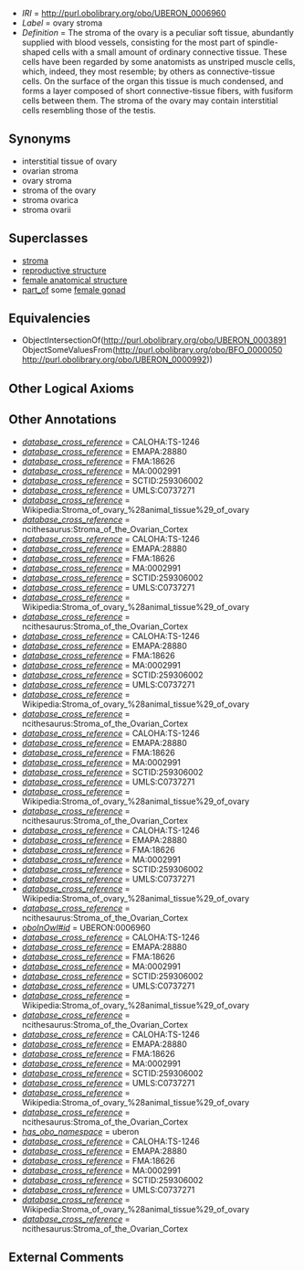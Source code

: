  * *IRI* = http://purl.obolibrary.org/obo/UBERON_0006960
 * *Label* = ovary stroma
 * *Definition* = The stroma of the ovary is a peculiar soft tissue, abundantly supplied with blood vessels, consisting for the most part of spindle-shaped cells with a small amount of ordinary connective tissue. These cells have been regarded by some anatomists as unstriped muscle cells, which, indeed, they most resemble; by others as connective-tissue cells. On the surface of the organ this tissue is much condensed, and forms a layer composed of short connective-tissue fibers, with fusiform cells between them. The stroma of the ovary may contain interstitial cells resembling those of the testis.

## Synonyms

 * interstitial tissue of ovary
 * ovarian stroma
 * ovary stroma
 * stroma of the ovary
 * stroma ovarica
 * stroma ovarii

## Superclasses

 * [stroma](../../UBERON/91/UBERON_0003891.md)
 * [reproductive structure](../../UBERON/56/UBERON_0005156.md)
 * [female anatomical structure](../../UBERON/04/UBERON_0014404.md)
 * [part_of](../../BFO/50/BFO_0000050.md) some [female gonad](../../UBERON/92/UBERON_0000992.md)

## Equivalencies

 * ObjectIntersectionOf(<http://purl.obolibrary.org/obo/UBERON_0003891> ObjectSomeValuesFrom(<http://purl.obolibrary.org/obo/BFO_0000050> <http://purl.obolibrary.org/obo/UBERON_0000992>))

## Other Logical Axioms


## Other Annotations

 * *[database_cross_reference](../../ef/oboInOwl#hasDbXref.md)* = CALOHA:TS-1246
 * *[database_cross_reference](../../ef/oboInOwl#hasDbXref.md)* = EMAPA:28880
 * *[database_cross_reference](../../ef/oboInOwl#hasDbXref.md)* = FMA:18626
 * *[database_cross_reference](../../ef/oboInOwl#hasDbXref.md)* = MA:0002991
 * *[database_cross_reference](../../ef/oboInOwl#hasDbXref.md)* = SCTID:259306002
 * *[database_cross_reference](../../ef/oboInOwl#hasDbXref.md)* = UMLS:C0737271
 * *[database_cross_reference](../../ef/oboInOwl#hasDbXref.md)* = Wikipedia:Stroma_of_ovary_%28animal_tissue%29_of_ovary
 * *[database_cross_reference](../../ef/oboInOwl#hasDbXref.md)* = ncithesaurus:Stroma_of_the_Ovarian_Cortex
 * *[database_cross_reference](../../ef/oboInOwl#hasDbXref.md)* = CALOHA:TS-1246
 * *[database_cross_reference](../../ef/oboInOwl#hasDbXref.md)* = EMAPA:28880
 * *[database_cross_reference](../../ef/oboInOwl#hasDbXref.md)* = FMA:18626
 * *[database_cross_reference](../../ef/oboInOwl#hasDbXref.md)* = MA:0002991
 * *[database_cross_reference](../../ef/oboInOwl#hasDbXref.md)* = SCTID:259306002
 * *[database_cross_reference](../../ef/oboInOwl#hasDbXref.md)* = UMLS:C0737271
 * *[database_cross_reference](../../ef/oboInOwl#hasDbXref.md)* = Wikipedia:Stroma_of_ovary_%28animal_tissue%29_of_ovary
 * *[database_cross_reference](../../ef/oboInOwl#hasDbXref.md)* = ncithesaurus:Stroma_of_the_Ovarian_Cortex
 * *[database_cross_reference](../../ef/oboInOwl#hasDbXref.md)* = CALOHA:TS-1246
 * *[database_cross_reference](../../ef/oboInOwl#hasDbXref.md)* = EMAPA:28880
 * *[database_cross_reference](../../ef/oboInOwl#hasDbXref.md)* = FMA:18626
 * *[database_cross_reference](../../ef/oboInOwl#hasDbXref.md)* = MA:0002991
 * *[database_cross_reference](../../ef/oboInOwl#hasDbXref.md)* = SCTID:259306002
 * *[database_cross_reference](../../ef/oboInOwl#hasDbXref.md)* = UMLS:C0737271
 * *[database_cross_reference](../../ef/oboInOwl#hasDbXref.md)* = Wikipedia:Stroma_of_ovary_%28animal_tissue%29_of_ovary
 * *[database_cross_reference](../../ef/oboInOwl#hasDbXref.md)* = ncithesaurus:Stroma_of_the_Ovarian_Cortex
 * *[database_cross_reference](../../ef/oboInOwl#hasDbXref.md)* = CALOHA:TS-1246
 * *[database_cross_reference](../../ef/oboInOwl#hasDbXref.md)* = EMAPA:28880
 * *[database_cross_reference](../../ef/oboInOwl#hasDbXref.md)* = FMA:18626
 * *[database_cross_reference](../../ef/oboInOwl#hasDbXref.md)* = MA:0002991
 * *[database_cross_reference](../../ef/oboInOwl#hasDbXref.md)* = SCTID:259306002
 * *[database_cross_reference](../../ef/oboInOwl#hasDbXref.md)* = UMLS:C0737271
 * *[database_cross_reference](../../ef/oboInOwl#hasDbXref.md)* = Wikipedia:Stroma_of_ovary_%28animal_tissue%29_of_ovary
 * *[database_cross_reference](../../ef/oboInOwl#hasDbXref.md)* = ncithesaurus:Stroma_of_the_Ovarian_Cortex
 * *[database_cross_reference](../../ef/oboInOwl#hasDbXref.md)* = CALOHA:TS-1246
 * *[database_cross_reference](../../ef/oboInOwl#hasDbXref.md)* = EMAPA:28880
 * *[database_cross_reference](../../ef/oboInOwl#hasDbXref.md)* = FMA:18626
 * *[database_cross_reference](../../ef/oboInOwl#hasDbXref.md)* = MA:0002991
 * *[database_cross_reference](../../ef/oboInOwl#hasDbXref.md)* = SCTID:259306002
 * *[database_cross_reference](../../ef/oboInOwl#hasDbXref.md)* = UMLS:C0737271
 * *[database_cross_reference](../../ef/oboInOwl#hasDbXref.md)* = Wikipedia:Stroma_of_ovary_%28animal_tissue%29_of_ovary
 * *[database_cross_reference](../../ef/oboInOwl#hasDbXref.md)* = ncithesaurus:Stroma_of_the_Ovarian_Cortex
 * *[oboInOwl#id](../../id/oboInOwl#id.md)* = UBERON:0006960
 * *[database_cross_reference](../../ef/oboInOwl#hasDbXref.md)* = CALOHA:TS-1246
 * *[database_cross_reference](../../ef/oboInOwl#hasDbXref.md)* = EMAPA:28880
 * *[database_cross_reference](../../ef/oboInOwl#hasDbXref.md)* = FMA:18626
 * *[database_cross_reference](../../ef/oboInOwl#hasDbXref.md)* = MA:0002991
 * *[database_cross_reference](../../ef/oboInOwl#hasDbXref.md)* = SCTID:259306002
 * *[database_cross_reference](../../ef/oboInOwl#hasDbXref.md)* = UMLS:C0737271
 * *[database_cross_reference](../../ef/oboInOwl#hasDbXref.md)* = Wikipedia:Stroma_of_ovary_%28animal_tissue%29_of_ovary
 * *[database_cross_reference](../../ef/oboInOwl#hasDbXref.md)* = ncithesaurus:Stroma_of_the_Ovarian_Cortex
 * *[database_cross_reference](../../ef/oboInOwl#hasDbXref.md)* = CALOHA:TS-1246
 * *[database_cross_reference](../../ef/oboInOwl#hasDbXref.md)* = EMAPA:28880
 * *[database_cross_reference](../../ef/oboInOwl#hasDbXref.md)* = FMA:18626
 * *[database_cross_reference](../../ef/oboInOwl#hasDbXref.md)* = MA:0002991
 * *[database_cross_reference](../../ef/oboInOwl#hasDbXref.md)* = SCTID:259306002
 * *[database_cross_reference](../../ef/oboInOwl#hasDbXref.md)* = UMLS:C0737271
 * *[database_cross_reference](../../ef/oboInOwl#hasDbXref.md)* = Wikipedia:Stroma_of_ovary_%28animal_tissue%29_of_ovary
 * *[database_cross_reference](../../ef/oboInOwl#hasDbXref.md)* = ncithesaurus:Stroma_of_the_Ovarian_Cortex
 * *[has_obo_namespace](../../ce/oboInOwl#hasOBONamespace.md)* = uberon
 * *[database_cross_reference](../../ef/oboInOwl#hasDbXref.md)* = CALOHA:TS-1246
 * *[database_cross_reference](../../ef/oboInOwl#hasDbXref.md)* = EMAPA:28880
 * *[database_cross_reference](../../ef/oboInOwl#hasDbXref.md)* = FMA:18626
 * *[database_cross_reference](../../ef/oboInOwl#hasDbXref.md)* = MA:0002991
 * *[database_cross_reference](../../ef/oboInOwl#hasDbXref.md)* = SCTID:259306002
 * *[database_cross_reference](../../ef/oboInOwl#hasDbXref.md)* = UMLS:C0737271
 * *[database_cross_reference](../../ef/oboInOwl#hasDbXref.md)* = Wikipedia:Stroma_of_ovary_%28animal_tissue%29_of_ovary
 * *[database_cross_reference](../../ef/oboInOwl#hasDbXref.md)* = ncithesaurus:Stroma_of_the_Ovarian_Cortex

## External Comments

